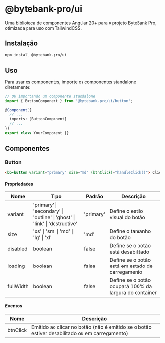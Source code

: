 # @bytebank-pro/ui

Uma biblioteca de componentes Angular 20+ para o projeto ByteBank Pro, otimizada para uso com TailwindCSS.

## Instalação

```bash
npm install @bytebank-pro/ui
```

## Uso

Para usar os componentes, importe os componentes standalone diretamente:

```typescript
// OU importando um componente standalone
import { ButtonComponent } from '@bytebank-pro/ui/button';

@Component({
  // ...
  imports: [ButtonComponent]
  // ...
})
export class YourComponent {}
```

## Componentes

### Button

```html
<bb-button variant="primary" size="md" (btnClick)="handleClick()"> Clique aqui </bb-button>
```

#### Propriedades

| Nome      | Tipo                                                                        | Padrão    | Descrição                                              |
| --------- | --------------------------------------------------------------------------- | --------- | ------------------------------------------------------ |
| variant   | 'primary' \| 'secondary' \| 'outline' \| 'ghost' \| 'link' \| 'destructive' | 'primary' | Define o estilo visual do botão                        |
| size      | 'xs' \| 'sm' \| 'md' \| 'lg' \| 'xl'                                        | 'md'      | Define o tamanho do botão                              |
| disabled  | boolean                                                                     | false     | Define se o botão está desabilitado                    |
| loading   | boolean                                                                     | false     | Define se o botão está em estado de carregamento       |
| fullWidth | boolean                                                                     | false     | Define se o botão ocupará 100% da largura do container |

#### Eventos

| Nome     | Descrição                                                                                     |
| -------- | --------------------------------------------------------------------------------------------- |
| btnClick | Emitido ao clicar no botão (não é emitido se o botão estiver desabilitado ou em carregamento) |
